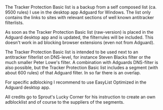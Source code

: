 The Tracker Protection Basic list is a backup from a self composed list (ca. 9500 rules) I use in the desktop app Adguard for Windows.
The list only contains the links to sites with relevant sections of well known antitracker filterlists. 

As soon as the Tracker Protection Basic list (raw-version) is placed in the Adguard desktop app and is updated, the filterrules will be included. This doesn't work in ad blocking browser extensions (even not from Adguard).

The Tracker Protection Basic list is intended to be used next to an antitracker filterlist on DNS-level, for instance Steven Blacks filter or the much smaller Peter Lowe's filter.
A combination with Adguards DNS-filter is also possible, but the Tracker Protection Basic list includes a segment (with about 600 rules) of that Adguard filter. In so far there is an overlap.

For specific adblocking I recommend to use EasyList Optimized in the Adguard desktop app.

All credits go to Sprout's Lucky Corner for his instruction to create an own adblocklist and of course to the suppliers of the segments.
